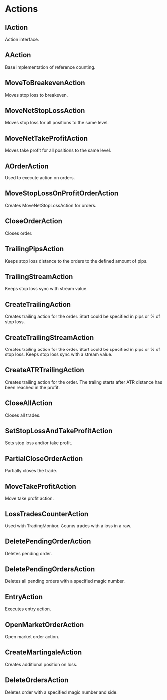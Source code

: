 # Actions

## IAction

Action interface.

## AAction

Base implementation of reference counting.

## MoveToBreakevenAction

Moves stop loss to breakeven.

## MoveNetStopLossAction

Moves stop loss for all positions to the same level.

## MoveNetTakeProfitAction

Moves take profit for all positions to the same level.

## AOrderAction

Used to execute action on orders.

## MoveStopLossOnProfitOrderAction

Creates MoveNetStopLossAction for orders.

## CloseOrderAction

Closes order.

## TrailingPipsAction

Keeps stop loss distance to the orders to the defined amount of pips.

## TrailingStreamAction

Keeps stop loss sync with stream value.

## CreateTrailingAction

Creates trailing action for the order. Start could be specified in pips or % of stop loss.

## CreateTrailingStreamAction

Creates trailing action for the order. Start could be specified in pips or % of stop loss. Keeps stop loss sync with a stream value.

## CreateATRTrailingAction

Creates trailing action for the order. The trailng starts after ATR distance has been reached in the profit.

## CloseAllAction

Closes all trades.

## SetStopLossAndTakeProfitAction

Sets stop loss and/or take profit.

## PartialCloseOrderAction

Partially closes the trade.

## MoveTakeProfitAction

Move take profit action.

## LossTradesCounterAction

Used with TradingMonitor. Counts trades with a loss in a raw.

## DeletePendingOrderAction

Deletes pending order.

## DeletePendingOrdersAction

Deletes all pending orders with a specified magic number.

## EntryAction

Executes entry action.

## OpenMarketOrderAction

Open market order action.

## CreateMartingaleAction

Creates additional position on loss.

## DeleteOrdersAction

Deletes order with a specified magic number and side.